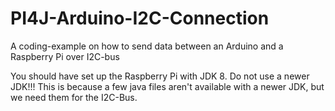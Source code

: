 # PI4J-Arduino-I2C-Connection
A coding-example on how to send data between an Arduino and a Raspberry Pi over I2C-bus

You should have set up the Raspberry Pi with JDK 8. Do not use a newer JDK!!!
This is because a few java files aren't available with a newer JDK, but we need them for the I2C-Bus.


